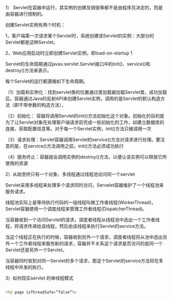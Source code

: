 1） Servlet在容器中运行，其实例的创建及销毁等都不是由程序员决定的，而是由容器进行控制的。
创建Servlet实例有两个时机：
1，客户端第一次请求某个Servlet时，系统创建该Servlet的实例：大部分的Servlet都是这种Servlet。
2，Web应用启动时立即创建Servlet实例，即load-on-startup  <load-on-startup>1</load-on-startup>
Servlet的生命周期通过javax.servlet.Servlet接口中的init()、service()和destroy()方法来表示。
每个Servlet的运行都遵循如下生命周期。
（1）加载和实例化：找到servlet类的位置通过类加载器加载Servlet类，成功加载后，容器通过Java的反射API来创建Servlet实例，调用的是Servlet的默认构造方法（即不带参数的构造方法），
（2）初始化： 容器将调用Servlet的init()方法初始化这个对象。初始化的目的是为了让Servlet对象在处理客户端请求前完成一些初始化的工作，如建立数据库的连接，获取配置信息等。对于每一个Servlet实例，init()方法只被调用一次
（3）请求处理：Servlet容器调用Servlet的service()方法对请求进行处理。要注意的是，在service()方法调用之前，init()方法必须成功执行
（4）服务终止：容器就会调用实例的destroy()方法，以便让该实例可以释放它所使用的资源
2）从始至终只有一个对象，多线程通过线程池访问同一个servlet
Servlet采用多线程来处理多个请求同时访问，Servelet容器维护了一个线程池来服务请求。
线程池实际上是等待执行代码的一组线程叫做工作者线程(WorkerThread)，Servlet容器使用一个调度线程来管理工作者线程(DispatcherThread)。
当容器收到一个访问Servlet的请求，调度者线程从线程池中选出一个工作者线程，将请求传递给该线程，然后由该线程来执行Servlet的service方法。
当这个线程正在执行的时候，容器收到另外一个请求，调度者线程将从池中选出另外一个工作者线程来服务新的请求，容器并不关系这个请求是否访问的是同一个Servlet还是另外一个Servlet。
当容器同时收到对同一Servlet的多个请求，那这个Servlet的service方法将在多线程中并发的执行。
3）如何现实servlet 的单线程模式
```java  
<%@ page isThreadSafe=”false”%>
```
